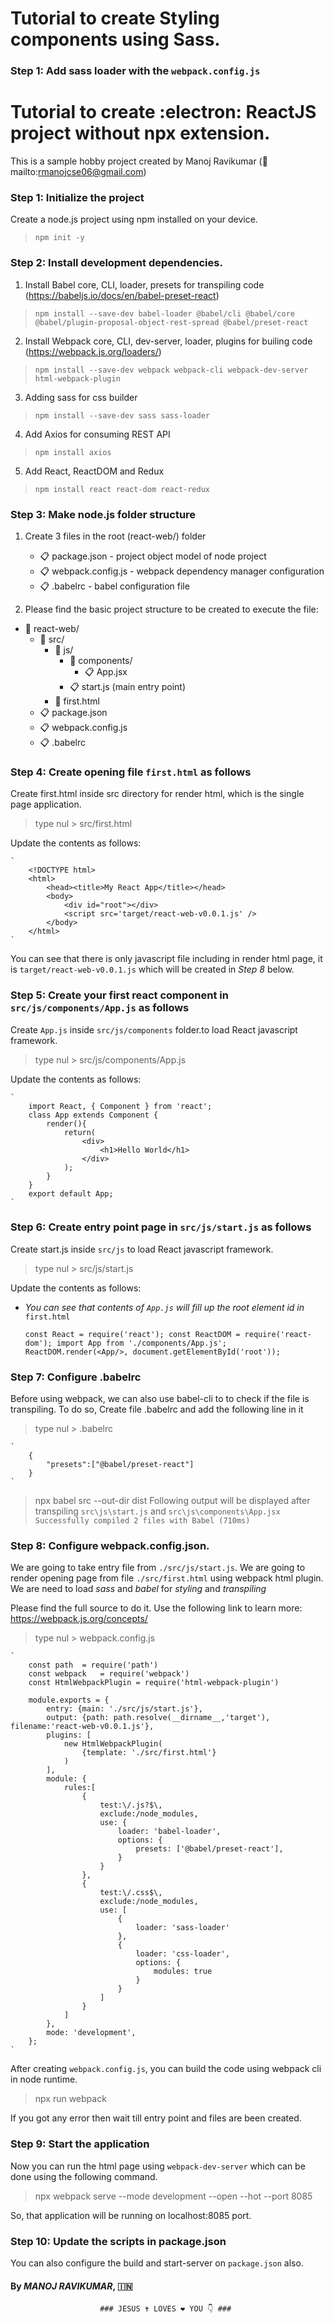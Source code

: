 # Tutorial to create Styling components using Sass.

### Step 1: Add sass loader with the `webpack.config.js`











# Tutorial to create :electron: ReactJS project without npx extension.

This is a sample hobby project created by Manoj Ravikumar (:e-mail: mailto:rmanojcse06@gmail.com)

### Step 1: Initialize the project
Create a node.js project using npm installed on your device.
>`npm init -y`

### Step 2: Install development dependencies.
1. Install Babel core, CLI, loader, presets for transpiling code (https://babeljs.io/docs/en/babel-preset-react)
>`npm install --save-dev babel-loader @babel/cli @babel/core @babel/plugin-proposal-object-rest-spread @babel/preset-react` 
2. Install Webpack core, CLI, dev-server, loader, plugins for builing code (https://webpack.js.org/loaders/) 
>`npm install --save-dev webpack webpack-cli webpack-dev-server html-webpack-plugin`
3. Adding sass for css builder
>`npm install --save-dev sass sass-loader`
4. Add Axios for consuming REST API
>`npm install axios`
5. Add React, ReactDOM and Redux 
>`npm install react react-dom react-redux`

### Step 3: Make node.js folder structure

1. Create 3 files in the root (react-web/) folder
	- :clipboard: package.json		- project object model of node project
	- :clipboard: webpack.config.js		- webpack dependency manager configuration
	- :clipboard: .babelrc 			- babel configuration file
	
2. Please find the basic project structure to be created to execute the file:  	

- :open_file_folder: react-web/
	- :open_file_folder: src/
		- :open_file_folder: js/
			- :open_file_folder: components/
				- :clipboard: App.jsx		
			- :clipboard: start.js (main entry point)
		- :pushpin: first.html 	
	- :clipboard: package.json
	- :clipboard: webpack.config.js
	- :clipboard: .babelrc


### Step 4: Create opening file `first.html` as follows

Create first.html inside src directory for render html, which is the single page application.

> type nul > src/first.html

Update the contents as follows:

	`
		<!DOCTYPE html>
		<html>
			<head><title>My React App</title></head>
			<body>
				<div id="root"></div>
				<script src='target/react-web-v0.0.1.js' />
			</body>
		</html>
	`

You can see that there is only javascript file including in render html page, it is `target/react-web-v0.0.1.js` which will be created in *Step 8* below.


### Step 5: Create your first react component in `src/js/components/App.js` as follows

Create `App.js` inside `src/js/components` folder.to load React javascript framework.

> type nul > src/js/components/App.js

Update the contents as follows:

	`
		import React, { Component } from 'react';
		class App extends Component {
			render(){
				return(
					<div>
						<h1>Hello World</h1>
					</div>
				);
			}
		}
		export default App;
	`

### Step 6: Create entry point page in `src/js/start.js` as follows

Create start.js inside `src/js` to load React javascript framework.

> type nul > src/js/start.js

Update the contents as follows:
- *You can see that contents of `App.js` will fill up the root element id in* `first.html` 

	`
		const React = require('react');
		const ReactDOM = require('react-dom');
		import App from './components/App.js';
		ReactDOM.render(<App/>, document.getElementById('root'));
	`


### Step 7: Configure .babelrc

Before using webpack, we can also use babel-cli to to check if the file is transpiling.
To do so, Create file .babelrc and add the following line in it

> type nul > .babelrc

	`
		{
   			"presets":["@babel/preset-react"]
		}
	`

> npx babel src --out-dir dist
Following output will be displayed after transpiling `src\js\start.js` and `src\js\components\App.jsx`
` Successfully compiled 2 files with Babel (710ms) `

### Step 8: Configure webpack.config.json.

We are going to take entry file from `./src/js/start.js`. 
We are going to render opening page from file `./src/first.html` using webpack html plugin.
We are need to load *sass* and *babel* for _styling_ and _transpiling_


Please find the full source to do it.
Use the following link to learn more: https://webpack.js.org/concepts/

> type nul > webpack.config.js

	`
		const path 	= require('path')
		const webpack	= require('webpack')
		const HtmlWebpackPlugin = require('html-webpack-plugin')
		
		module.exports = {
			entry: {main: './src/js/start.js'},
			output: {path: path.resolve(__dirname__,'target'), filename:'react-web-v0.0.1.js'},
			plugins: [
				new HtmlWebpackPlugin(
					{template: './src/first.html'}
				)
			],
			module: {
				rules:[
					{
						test:\/.js?$\,
						exclude:/node_modules,
						use: {
							loader: 'babel-loader',
							options: {
								presets: ['@babel/preset-react'],
							}
						}
					},
					{
						test:\/.css$\,
						exclude:/node_modules,
						use: [
							{
								loader: 'sass-loader'
							},
							{
								loader: 'css-loader',
								options: {
									modules: true
								}
							}
						]
					}
				]
			},
			mode: 'development',
		};
	`	

After creating `webpack.config.js`, you can build the code using webpack cli in node runtime.

> npx run webpack 

If you got any error then wait till entry point and files are been created.




 ### Step 9: Start the application
 
 Now you can run the html page using `webpack-dev-server` which can be done using the following command.
 
 > npx webpack serve --mode development --open --hot --port 8085

 So, that application will be running on localhost:8085 port.
 
 ### Step 10: Update the scripts in package.json
 
 You can also configure the build and start-server on `package.json` also.


 
#### By *MANOJ RAVIKUMAR*, :india:	
																		
						### JESUS ✝️ LOVES ❤️ YOU 👇 ###
